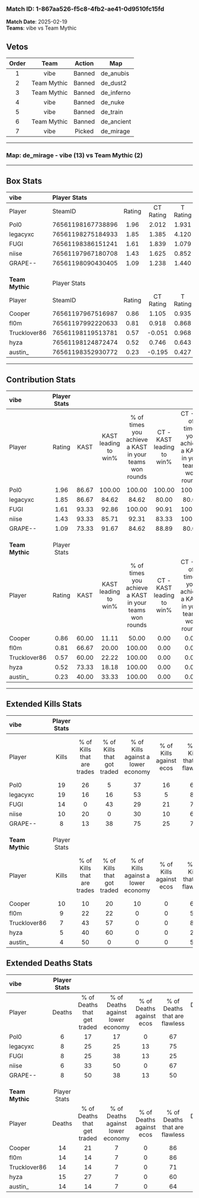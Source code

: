 ### Match ID: 1-867aa526-f5c8-4fb2-ae41-0d9510fc15fd  
**Match Date**: 2025-02-19  
**Teams**: vibe vs Team Mythic  

## Vetos  

| Order | Team | Action | Map |
| :---: | :--: | :----: | --- |
| 1 | vibe | Banned | de_anubis |
| 2 | Team Mythic | Banned | de_dust2 |
| 3 | Team Mythic | Banned | de_inferno |
| 4 | vibe | Banned | de_nuke |
| 5 | vibe | Banned | de_train |
| 6 | Team Mythic | Banned | de_ancient |
| 7 | vibe | Picked | de_mirage |

---  

### **Map**: de_mirage - vibe (13) vs Team Mythic (2)  
---  

## Box Stats  

| **vibe**        | Player Stats      |        |           |          |       |       |       |         |        |      |     |
| :- | :- | :-: | :-: | :-: | :-: | :-: | :-: | :-: | :-: | :-: | :-: |
| Player          | SteamID           | Rating | CT Rating | T Rating | KAST  |  ADR  | Kills | Assists | Deaths | K/D  | HS% |
| Pol0            | 76561198167738896 |  1.96  |   2.012   |  1.931   | 86.67 | 116.1 |  19   |    2    |   6    | 3.17 | 31  |
| legacyxc        | 76561198275184933 |  1.85  |   1.385   |  4.120   | 86.67 | 104.6 |  19   |    2    |   8    | 2.38 | 42  |
| FUGI            | 76561198386151241 |  1.61  |   1.839   |  1.079   | 93.33 | 100.7 |  14   |    4    |   8    | 1.75 | 50  |
| niise           | 76561197967180708 |  1.43  |   1.625   |  0.852   | 93.33 | 88.3  |  10   |    7    |   6    | 1.67 | 60  |
| GRAPE--         | 76561198090430405 |  1.09  |   1.238   |  1.440   | 73.33 | 79.4  |   8   |    9    |   8    | 1.00 | 50  |
|                 |                   |        |           |          |       |       |       |         |        |      |     |
|                 |                   |        |           |          |       |       |       |         |        |      |     |
|                 |                   |        |           |          |       |       |       |         |        |      |     |
| **Team Mythic** | Player Stats      |        |           |          |       |       |       |         |        |      |     |
| Player          | SteamID           | Rating | CT Rating | T Rating | KAST  |  ADR  | Kills | Assists | Deaths | K/D  | HS% |
| Cooper          | 76561197967516987 |  0.86  |   1.105   |  0.935   | 60.00 | 82.5  |  10   |    3    |   14   | 0.71 | 30  |
| fl0m            | 76561197992220633 |  0.81  |   0.918   |  0.868   | 66.67 | 68.0  |   9   |    3    |   14   | 0.64 | 77  |
| Trucklover86    | 76561198119513781 |  0.57  |  -0.051   |  0.968   | 60.00 | 52.9  |   7   |    0    |   14   | 0.50 | 100 |
| hyza            | 76561198124872474 |  0.52  |   0.746   |  0.643   | 73.33 | 42.5  |   5   |    5    |   15   | 0.33 | 80  |
| austin_         | 76561198352930772 |  0.23  |  -0.195   |  0.427   | 40.00 | 39.0  |   4   |    3    |   14   | 0.29 | 50  |
---  

## Contribution Stats  

| **vibe**        | Player Stats |       |                      |                                                        |                           |                                                             |                          |                                                            |
| :- | :-: | :-: | :-: | :-: | :-: | :-: | :-: | :-: |
| Player          |    Rating    | KAST  | KAST leading to win% | % of times you achieve a KAST in your teams won rounds | CT - KAST leading to win% | CT - % of times you achieve a KAST in your teams won rounds | T - KAST leading to win% | T - % of times you achieve a KAST in your teams won rounds |
| Pol0            |     1.96     | 86.67 |        100.00        |                         100.00                         |          100.00           |                           100.00                            |          100.00          |                           100.00                           |
| legacyxc        |     1.85     | 86.67 |        84.62         |                         84.62                          |           80.00           |                            80.00                            |          100.00          |                           100.00                           |
| FUGI            |     1.61     | 93.33 |        92.86         |                         100.00                         |           90.91           |                           100.00                            |          100.00          |                           100.00                           |
| niise           |     1.43     | 93.33 |        85.71         |                         92.31                          |           83.33           |                           100.00                            |          100.00          |                           66.67                            |
| GRAPE--         |     1.09     | 73.33 |        91.67         |                         84.62                          |           88.89           |                            80.00                            |          100.00          |                           100.00                           |
|                 |              |       |                      |                                                        |                           |                                                             |                          |                                                            |
|                 |              |       |                      |                                                        |                           |                                                             |                          |                                                            |
|                 |              |       |                      |                                                        |                           |                                                             |                          |                                                            |
| **Team Mythic** | Player Stats |       |                      |                                                        |                           |                                                             |                          |                                                            |
| Player          |    Rating    | KAST  | KAST leading to win% | % of times you achieve a KAST in your teams won rounds | CT - KAST leading to win% | CT - % of times you achieve a KAST in your teams won rounds | T - KAST leading to win% | T - % of times you achieve a KAST in your teams won rounds |
| Cooper          |     0.86     | 60.00 |        11.11         |                         50.00                          |           0.00            |                            0.00                             |          14.29           |                           50.00                            |
| fl0m            |     0.81     | 66.67 |        20.00         |                         100.00                         |           0.00            |                            0.00                             |          25.00           |                           100.00                           |
| Trucklover86    |     0.57     | 60.00 |        22.22         |                         100.00                         |           0.00            |                            0.00                             |          25.00           |                           100.00                           |
| hyza            |     0.52     | 73.33 |        18.18         |                         100.00                         |           0.00            |                            0.00                             |          22.22           |                           100.00                           |
| austin_         |     0.23     | 40.00 |        33.33         |                         100.00                         |           0.00            |                            0.00                             |          40.00           |                           100.00                           |
---  

## Extended Kills Stats  

| **vibe**        | Player Stats |                            |                            |                                    |                         |                              |                                 |                                       |                    |           |
| :- | :-: | :-: | :-: | :-: | :-: | :-: | :-: | :-: | :-: | :-: |
| Player          |    Kills     | % of Kills that are trades | % of Kills that got traded | % of Kills against a lower economy | % of Kills against ecos | % of Kills that are flawless | % of Kills that are close duels | % of Kills that are assisted by flash | Pistol Round Kills | AWP Kills |
| Pol0            |      19      |             26             |             5              |                 37                 |           16            |              68              |                0                |                   5                   |         3          |     4     |
| legacyxc        |      19      |             16             |             16             |                 53                 |            5            |              84              |                0                |                   0                   |         5          |     5     |
| FUGI            |      14      |             0              |             43             |                 29                 |           21            |              71              |                7                |                   7                   |         2          |     4     |
| niise           |      10      |             20             |             0              |                 30                 |           10            |              60              |                0                |                   0                   |         0          |     0     |
| GRAPE--         |      8       |             13             |             38             |                 75                 |           25            |              75              |                0                |                  13                   |         0          |     0     |
|                 |              |                            |                            |                                    |                         |                              |                                 |                                       |                    |           |
|                 |              |                            |                            |                                    |                         |                              |                                 |                                       |                    |           |
|                 |              |                            |                            |                                    |                         |                              |                                 |                                       |                    |           |
| **Team Mythic** | Player Stats |                            |                            |                                    |                         |                              |                                 |                                       |                    |           |
| Player          |    Kills     | % of Kills that are trades | % of Kills that got traded | % of Kills against a lower economy | % of Kills against ecos | % of Kills that are flawless | % of Kills that are close duels | % of Kills that are assisted by flash | Pistol Round Kills | AWP Kills |
| Cooper          |      10      |             10             |             20             |                 10                 |            0            |              60              |                0                |                   0                   |         0          |     4     |
| fl0m            |      9       |             22             |             22             |                 0                  |            0            |              56              |               22                |                  11                   |         0          |     0     |
| Trucklover86    |      7       |             43             |             57             |                 0                  |            0            |              86              |                0                |                  14                   |         1          |     0     |
| hyza            |      5       |             40             |             60             |                 0                  |            0            |              20              |               20                |                   0                   |         0          |     0     |
| austin_         |      4       |             50             |             0              |                 0                  |            0            |              50              |                0                |                   0                   |         0          |     0     |
## Extended Deaths Stats  

| **vibe**        | Player Stats |                             |                                   |                          |                               |                            |                           |               |
| :- | :-: | :-: | :-: | :-: | :-: | :-: | :-: | :-: |
| Player          |    Deaths    | % of Deaths that get traded | % of Deaths against lower economy | % of Deaths against ecos | % of Deaths that are flawless | % of Deaths that are close | % of Deaths while blinded | Deaths to AWP |
| Pol0            |      6       |             17              |                17                 |            0             |              67               |             0              |            17             |       1       |
| legacyxc        |      8       |             25              |                25                 |            13            |              75               |             0              |             0             |       1       |
| FUGI            |      8       |             25              |                38                 |            13            |              25               |             25             |             0             |       1       |
| niise           |      6       |             33              |                50                 |            0             |              67               |             0              |             0             |       0       |
| GRAPE--         |      8       |             50              |                38                 |            13            |              50               |             13             |            13             |       1       |
|                 |              |                             |                                   |                          |                               |                            |                           |               |
|                 |              |                             |                                   |                          |                               |                            |                           |               |
|                 |              |                             |                                   |                          |                               |                            |                           |               |
| **Team Mythic** | Player Stats |                             |                                   |                          |                               |                            |                           |               |
| Player          |    Deaths    | % of Deaths that get traded | % of Deaths against lower economy | % of Deaths against ecos | % of Deaths that are flawless | % of Deaths that are close | % of Deaths while blinded | Deaths to AWP |
| Cooper          |      14      |             21              |                 7                 |            0             |              86               |             0              |             7             |       2       |
| fl0m            |      14      |             14              |                 7                 |            0             |              86               |             0              |             0             |       2       |
| Trucklover86    |      14      |             14              |                 7                 |            0             |              71               |             7              |             7             |       3       |
| hyza            |      15      |             27              |                 7                 |            0             |              60               |             0              |             0             |       4       |
| austin_         |      14      |             14              |                 7                 |            0             |              64               |             0              |             7             |       2       |
